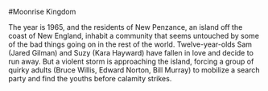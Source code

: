 #Moonrise Kingdom

The year is 1965, and the residents of New Penzance, an island off the coast of New England, inhabit a community that seems untouched by some of the bad things going on in the rest of the world. Twelve-year-olds Sam (Jared Gilman) and Suzy (Kara Hayward) have fallen in love and decide to run away. But a violent storm is approaching the island, forcing a group of quirky adults (Bruce Willis, Edward Norton, Bill Murray) to mobilize a search party and find the youths before calamity strikes.